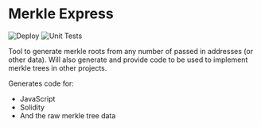 # Merkle Express
![Deploy](https://github.com/TerryJHarrison/merkle-express/actions/workflows/deploy.yml/badge.svg)
![Unit Tests](https://github.com/TerryJHarrison/merkle-express/actions/workflows/unit-tests.yml/badge.svg?branch=main)

Tool to generate merkle roots from any number of passed in addresses (or other data).
Will also generate and provide code to be used to implement merkle trees in other projects.

Generates code for:
- JavaScript
- Solidity
- And the raw merkle tree data